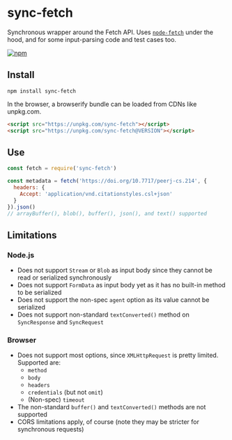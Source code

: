 # sync-fetch
Synchronous wrapper around the Fetch API. Uses [`node-fetch`](https://github.com/bitinn/node-fetch) under the hood, and for some input-parsing code and test cases too.

[![npm](https://img.shields.io/npm/v/sync-fetch?style=flat-square)](https://npmjs.com/package/sync-fetch)

## Install

    npm install sync-fetch

In the browser, a browserify bundle can be loaded from CDNs like unpkg.com.

```html
<script src="https://unpkg.com/sync-fetch"></script>
<script src="https://unpkg.com/sync-fetch@VERSION"></script>
```

## Use

```js
const fetch = require('sync-fetch')

const metadata = fetch('https://doi.org/10.7717/peerj-cs.214', {
  headers: {
    Accept: 'application/vnd.citationstyles.csl+json'
  }
}).json()
// arrayBuffer(), blob(), buffer(), json(), and text() supported
```

## Limitations

### Node.js

  - Does not support `Stream` or `Blob` as input body since they cannot be read or serialized synchronously
  - Does not support `FormData` as input body yet as it has no built-in method to be serialized
  - Does not support the non-spec `agent` option as its value cannot be serialized
  - Does not support non-standard `textConverted()` method on `SyncResponse` and `SyncRequest`

### Browser

  - Does not support most options, since `XMLHttpRequest` is pretty limited. Supported are:
    - `method`
    - `body`
    - `headers`
    - `credentials` (but not `omit`)
    - (Non-spec) `timeout`
  - The non-standard `buffer()` and `textConverted()` methods are not supported
  - CORS limitations apply, of course (note they may be stricter for synchronous requests)
